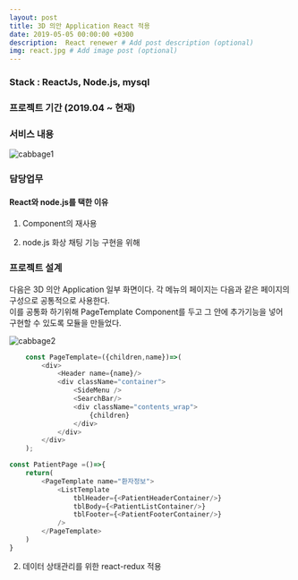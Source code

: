 ```yaml
---
layout: post
title: 3D 의안 Application React 적용
date: 2019-05-05 00:00:00 +0300
description:  React renewer # Add post description (optional)
img: react.jpg # Add image post (optional)
---
```

### Stack : ReactJs, Node.js, mysql
### 프로젝트 기간 (2019.04 ~ 현재)
### 서비스 내용
![cabbage1]({{site.baseurl}}/assets/img/cabbage1.jpg)    

### 담당업무
#### React와 node.js를 택한 이유 
1. Component의 재사용 

2. node.js
화상 채팅 기능 구현을 위해 

### 프로젝트 설계
다음은 3D 의안 Application 일부 화면이다. 각 메뉴의 페이지는 다음과 같은 페이지의 구성으로 공통적으로 사용한다.  
이를 공통화 하기위해 PageTemplate Component를 두고 그 안에 추가기능을 넣어 구현할 수 있도록 모듈을 만들었다.  

![cabbage2]({{site.baseurl}}/assets/img/cabbage2.jpg)   


```typescript jsx  
    const PageTemplate=({children,name})=>(
        <div>
            <Header name={name}/>
            <div className="container">
                <SideMenu />
                <SearchBar/>
                <div className="contents_wrap">
                    {children}
                </div>
            </div>
        </div>
    );
```  


```typescript jsx     
const PatientPage =()=>{
    return(
        <PageTemplate name="환자정보">
            <ListTemplate
                tblHeader={<PatientHeaderContainer/>}
                tblBody={<PatientListContainer/>}
                tblFooter={<PatientFooterContainer/>}
            />
        </PageTemplate>
    )
}
```

2. 데이터 상태관리를 위한 react-redux 적용

